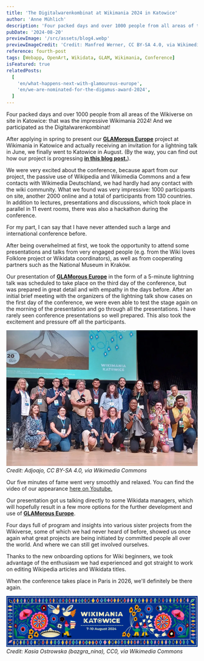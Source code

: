 ```yaml
---
title: 'The Digitalwarenkombinat at Wikimania 2024 in Katowice'
author: 'Anne Mühlich'
description: 'Four packed days and over 1000 people from all areas of the Wikiverse on site in Katowice: that was the impressive Wikimania 2024! And we participated as the Digitalwarenkombinat...'
pubDate: '2024-08-20'
previewImage: '/src/assets/blog4.webp'
previewImageCredit: 'Credit: Manfred Werner, CC BY-SA 4.0, via Wikimedia Commons'
reference: fourth-post
tags: [Webapp, OpenArt, Wikidata, GLAM, Wikimania, Conference]
isFeatured: true
relatedPosts:
  [
    'en/what-happens-next-with-glamourous-europe',
    'en/we-are-nominated-for-the-digamus-award-2024',
  ]
---
```


Four packed days and over 1000 people from all areas of the Wikiverse on site in Katowice: that was the impressive Wikimania 2024! And we participated as the Digitalwarenkombinat!

After applying in spring to present our <a href='/projects/glamorous-europe/'>**GLAMorous Europe**</a> project at Wikimania in Katowice and actually receiving an invitation for a lightning talk in June, we finally went to Katowice in August. (By the way, you can find out how our project is progressing <a href='/en/blog/what-happens-next-with-glamourous-europe'>**in this blog post.**</a>).

We were very excited about the conference, because apart from our project, the passive use of Wikipedia and Wikimedia Commons and a few contacts with Wikimedia Deutschland, we had hardly had any contact with the wiki community. What we found was very impressive: 1000 participants on site, another 2000 online and a total of participants from 130 countries. In addition to lectures, presentations and discussions, which took place in parallel in 11 event rooms, there was also a hackathon during the conference.

For my part, I can say that I have never attended such a large and international conference before.

After being overwhelmed at first, we took the opportunity to attend some presentations and talks from very engaged people (e.g. from the Wiki loves Folklore project or Wikidata coordinators), as well as from cooperating partners such as the National Museum in Kraków.

Our presentation of <a href='/projects/glamorous-europe/'>**GLAMorous Europe**</a> in the form of a 5-minute lightning talk was scheduled to take place on the third day of the conference, but was prepared in great detail and with empathy in the days before. After an initial brief meeting with the organizers of the lightning talk show cases on the first day of the conference, we were even able to test the stage again on the morning of the presentation and go through all the presentations. I have rarely seen conference presentations so well prepared. This also took the excitement and pressure off all the participants.

![Wikimania](/src/assets/blog4_1.webp)
_Credit: Adjoajo, CC BY-SA 4.0, via Wikimedia Commons_

Our five minutes of fame went very smoothly and relaxed. You can find the video of our appearance [here on Youtube.](https://www.youtube.com/live/fRFuWtDKxwM?feature=shared&t=28492)

Our presentation got us talking directly to some Wikidata managers, which will hopefully result in a few more options for the further development and use of <a href='/projects/glamorous-europe/'>**GLAMorous Europe**</a>.

Four days full of program and insights into various sister projects from the Wikiverse, some of which we had never heard of before, showed us once again what great projects are being initiated by committed people all over the world. And where we can still get involved ourselves.

Thanks to the new onboarding options for Wiki beginners, we took advantage of the enthusiasm we had experienced and got straight to work on editing Wikipedia articles and Wikidata titles.

When the conference takes place in Paris in 2026, we'll definitely be there again.

![Wikimania](/src/assets/blog4_2.webp)
_Credit: Kasia Ostrowska (bazgra_nina), CC0, via Wikimedia Commons_
